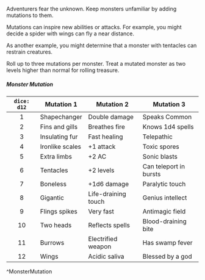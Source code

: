 Adventurers fear the unknown. Keep monsters unfamiliar by  adding mutations to them.

Mutations can inspire new  abilities or attacks. For example, you might decide a spider with  wings can fly a near distance.

As another example, you might determine that a monster with tentacles can restrain creatures.

Roll up to three mutations per monster. Treat a mutated monster as two levels higher than normal for rolling treasure.

##### Monster Mutation
| `dice: d12` | Mutation 1      | Mutation 2          | Mutation 3             |
|:-----------:| --------------- | ------------------- | ---------------------- |
|      1      | Shapechanger    | Double damage       | Speaks Common          |
|      2      | Fins and gills  | Breathes fire       | Knows 1d4 spells       |
|      3      | Insulating fur  | Fast healing        | Telepathic             |
|      4      | Ironlike scales | +1 attack           | Toxic spores           |
|      5      | Extra limbs     | +2 AC               | Sonic blasts           |
|      6      | Tentacles       | +2 levels           | Can teleport in bursts |
|      7      | Boneless        | +1d6 damage         | Paralytic touch        |
|      8      | Gigantic        | Life-draining touch | Genius intellect       |
|      9      | Flings spikes   | Very fast           | Antimagic field        |
|     10      | Two heads       | Reflects spells     | Blood-draining bite    |
|     11      | Burrows         | Electrified weapon  | Has swamp fever        |
|     12      | Wings           | Acidic saliva       | Blessed by a god       |
^MonsterMutation
